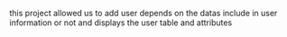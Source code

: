 this project allowed us to add user depends on the datas include in user information or not and displays the user table and attributes
